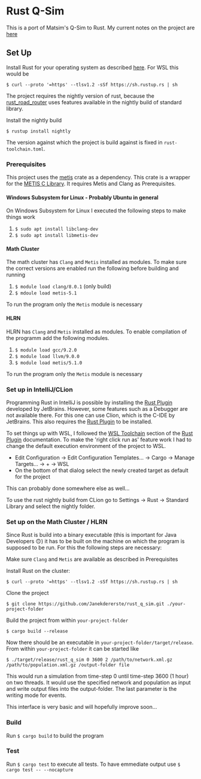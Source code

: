 # Rust Q-Sim

This is a port of Matsim's Q-Sim to Rust. My current notes on the project are [here](https://docs.google.com/document/d/1DkrSJ7KnKXfy2qg8wWyE7c9OPqOUB63px6wmkwuIS9M/edit?usp=sharing)

## Set Up

Install Rust for your operating system as described [here](https://www.rust-lang.org/tools/install). For WSL this would
be

```
$ curl --proto '=https' --tlsv1.2 -sSf https://sh.rustup.rs | sh
```
The project requires the nightly version of rust, because the [rust_road_router](https://github.com/kit-algo/rust_road_router)
uses features available in the nightly build of standard library. 

Install the nightly build
```
$ rustup install nightly
```
The version against which the project is build against is fixed in `rust-toolchain.toml`.

### Prerequisites

This project uses the [metis](https://crates.io/crates/metis) crate as a dependency.
This crate is a wrapper for the [METIS C Library](https://github.com/KarypisLab/METIS).
It requires Metis and Clang as Prerequisites. 

#### Windows Subsystem for Linux - Probably Ubuntu in general
On Windows Subsystem for Linux I executed the following steps to make
things work

1. `$ sudo apt install libclang-dev`
2. `$ sudo apt install libmetis-dev`

#### Math Cluster
The math cluster has `Clang` and `Metis` installed as modules. To make sure the correct versions are enabled run 
the following before building and running

1. `$ module load clang/8.0.1` (only build)
2. `$ mdoule load metis-5.1`

To run the program only the `Metis` module is necessary

#### HLRN
HLRN has `Clang` and `Metis` installed as modules. To enable compilation of the programm add the 
following modules.

1. `$ module load gcc/9.2.0`
2. `$ module load llvm/9.0.0`
3. `$ module load metis/5.1.0`

To run the program only the `Metis` module is necessary

### Set up in IntelliJ/CLion
Programming Rust in IntelliJ is possible by installing the [Rust Plugin](https://plugins.jetbrains.com/plugin/8182-rust/docs) developed by JetBrains. However, some features
such as a Debugger are not available there. For this one can use Clion, which is the C-IDE by JetBrains. This also
requires the [Rust Plugin](https://plugins.jetbrains.com/plugin/8182-rust/docs) to be installed. 

To set things up with WSL, I followed the [WSL Toolchain](https://plugins.jetbrains.com/plugin/8182-rust/docs/rust-project-settings.html#wsl-toolchain)
section of the [Rust Plugin](https://plugins.jetbrains.com/plugin/8182-rust/docs) documentation. To make the 'right click run as' 
feature work I had to change the default execution environment of the project to WSL. 

- Edit Configuration -> Edit Configuration Templates... ->
Cargo -> Manage Targets... -> + -> WSL
- On the bottom of that dialog select the newly created target as default for the project

This can probably done somewhere else as well...

To use the rust nightly build from CLion go to Settings -> Rust -> Standard Library and select the nightly folder.
### Set up on the Math Cluster / HLRN
Since Rust is build into a binary executable (this is important for Java Developers 🙃) it has to be built on the 
machine on which the program is supposed to be run. For this the following steps are necessary:

Make sure `Clang` and `Metis` are available as described in Prerequisites

Install Rust on the cluster:
```
$ curl --proto '=https' --tlsv1.2 -sSf https://sh.rustup.rs | sh
```
Clone the project
```
$ git clone https://github.com/Janekdererste/rust_q_sim.git ./your-project-folder
```
Build the project from within `your-project-folder`
```
$ cargo build --release
```
Now there should be an executable in `your-project-folder/target/release`. From within `your-project-folder` it can 
be started like
```
$ ./target/release/rust_q_sim 0 3600 2 /path/to/network.xml.gz /path/to/population.xml.gz /output-folder file
```
This would run a simulation from time-step 0 until time-step 3600 (1 hour) on two threads. It would use the 
specified network and population as input and write output files into the output-folder. The last parameter is
the writing mode for events.

This interface is very basic and will hopefully improve soon...

### Build

Run `$ cargo build` to build the program

### Test

Run `$ cargo test` to execute all tests. To have emmediate output use `$ cargo test -- --nocapture`
